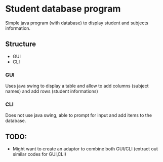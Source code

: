 # Student database program

Simple java program (with database) to display student and subjects information.

## Structure

- GUI
- CLI

### GUI

Uses java swing to display a table and allow to add columns (subject names) and add rows (student informations)

### CLI

Does not use java swing, able to prompt for input and add items to the database.

## TODO:

- Might want to create an adaptor to combine both GUI/CLI (extract out similar codes for GUI,CLI)